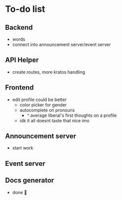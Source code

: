 # To-do list

## Backend

- words
- connect into announcement server/event server

## API Helper

- create routes, more kratos handling

## Frontend

- edit profile could be better
  - color picker for gender
  - autocomplete on pronouns
    - ^ average liberal's first thoughts on a profile
  - idk it all doesnt taste that nice imo

## Announcement server

- start work

## Event server

## Docs generator

- done :tada:
